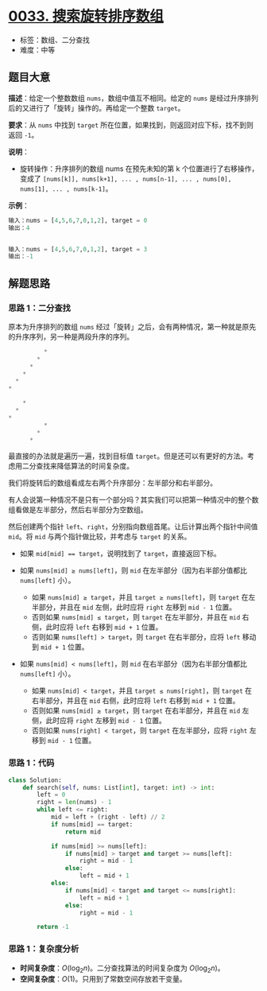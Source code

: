 # [0033. 搜索旋转排序数组](https://leetcode.cn/problems/search-in-rotated-sorted-array/)

- 标签：数组、二分查找
- 难度：中等

## 题目大意

**描述**：给定一个整数数组 `nums`，数组中值互不相同。给定的 `nums` 是经过升序排列后的又进行了「旋转」操作的。再给定一个整数 `target`。

**要求**：从 `nums` 中找到 `target` 所在位置，如果找到，则返回对应下标，找不到则返回 `-1`。

**说明**：

- 旋转操作：升序排列的数组 nums 在预先未知的第 k 个位置进行了右移操作，变成了 `[nums[k]], nums[k+1], ... , nums[n-1], ... , nums[0], nums[1], ... , nums[k-1]`。

**示例**：

```Python
输入：nums = [4,5,6,7,0,1,2], target = 0
输出：4


输入：nums = [4,5,6,7,0,1,2], target = 3
输出：-1
```

## 解题思路

### 思路 1：二分查找

原本为升序排列的数组 `nums` 经过「旋转」之后，会有两种情况，第一种就是原先的升序序列，另一种是两段升序的序列。

```Python
          *
        *
      *
    *
  *
*
```

```Python
    *
  *
*
          *
        *
      *
```

最直接的办法就是遍历一遍，找到目标值 `target`。但是还可以有更好的方法。考虑用二分查找来降低算法的时间复杂度。

我们将旋转后的数组看成左右两个升序部分：左半部分和右半部分。

有人会说第一种情况不是只有一个部分吗？其实我们可以把第一种情况中的整个数组看做是左半部分，然后右半部分为空数组。

然后创建两个指针 `left`、`right`，分别指向数组首尾。让后计算出两个指针中间值 `mid`。将 `mid` 与两个指针做比较，并考虑与 `target` 的关系。

- 如果 `mid[mid] == target`，说明找到了 `target`，直接返回下标。
- 如果 `nums[mid] ≥ nums[left]`，则 `mid` 在左半部分（因为右半部分值都比 `nums[left]` 小）。
  - 如果 `nums[mid] ≥ target`，并且 `target ≥ nums[left]`，则 `target` 在左半部分，并且在 `mid` 左侧，此时应将 `right` 左移到 `mid - 1` 位置。
  - 否则如果 `nums[mid] ≤ target`，则 `target` 在左半部分，并且在 `mid` 右侧，此时应将 `left` 右移到 `mid + 1` 位置。
  - 否则如果 `nums[left] > target`，则 `target` 在右半部分，应将 `left` 移动到 `mid + 1` 位置。

- 如果 `nums[mid] < nums[left]`，则 `mid` 在右半部分（因为右半部分值都比 `nums[left]` 小）。
  - 如果 `nums[mid] < target`，并且 `target ≤ nums[right]`，则 `target` 在右半部分，并且在 `mid` 右侧，此时应将 `left` 右移到 `mid + 1` 位置。
  - 否则如果 `nums[mid] ≥ target`，则 `target` 在右半部分，并且在 `mid` 左侧，此时应将 `right` 左移到 `mid - 1` 位置。
  - 否则如果 `nums[right] < target`，则 `target` 在左半部分，应将 `right` 左移到 `mid - 1` 位置。

### 思路 1：代码

```Python
class Solution:
    def search(self, nums: List[int], target: int) -> int:
        left = 0
        right = len(nums) - 1
        while left <= right:
            mid = left + (right - left) // 2
            if nums[mid] == target:
                return mid

            if nums[mid] >= nums[left]:
                if nums[mid] > target and target >= nums[left]:
                    right = mid - 1
                else:
                    left = mid + 1
            else:
                if nums[mid] < target and target <= nums[right]:
                    left = mid + 1
                else:
                    right = mid - 1

        return -1
```

### 思路 1：复杂度分析

- **时间复杂度**：$O(\log_2 n)$。二分查找算法的时间复杂度为 $O(\log_2 n)$。
- **空间复杂度**：$O(1)$。只用到了常数空间存放若干变量。

